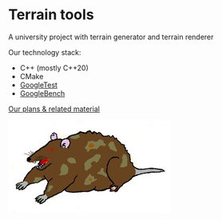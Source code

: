 # Terrain tools 

A university project with terrain generator and terrain renderer

Our technology stack:

- C++ (mostly C++20)
- CMake
- [GoogleTest](https://github.com/google/googletest)
- [GoogleBench](https://github.com/google/benchmark)

[Our plans & related material](./Plans/README.md)

![rat](./Assets/cpp_rat.jpeg)
